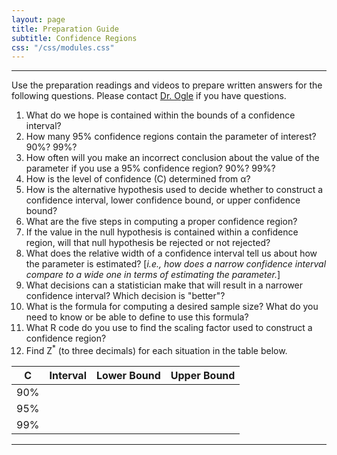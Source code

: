 ```yaml
---
layout: page
title: Preparation Guide
subtitle: Confidence Regions
css: "/css/modules.css"
---
```


----

<div class="alert alert-warning">
Use the preparation readings and videos to prepare written answers for the following questions. Please contact <a href="mailto:dogle@northland.edu">Dr. Ogle</a> if you have questions.
</div>

1. What do we hope is contained within the bounds of a confidence interval?
1. How many 95% confidence regions contain the parameter of interest? 90%? 99%?
1. How often will you make an incorrect conclusion about the value of the parameter if you use a 95% confidence region? 90%? 99%?
1. How is the level of confidence (C) determined from &alpha;?
1. How is the alternative hypothesis used to decide whether to construct a confidence interval, lower confidence bound, or upper confidence bound?
1. What are the five steps in computing a proper confidence region?
1. If the value in the null hypothesis is contained within a confidence region, will that null hypothesis be rejected or not rejected?
1. What does the relative width of a confidence interval tell us about how the parameter is estimated? [*i.e., how does a narrow confidence interval compare to a wide one in terms of estimating the parameter.*]
1. What decisions can a statistician make that will result in a narrower confidence interval? Which decision is "better"?
1. What is the formula for computing a desired sample size? What do you need to know or be able to define to use this formula?
1. What R code do you use to find the scaling factor used to construct a confidence region?
1. Find Z<sup>*</sup> (to three decimals) for each situation in the table below.

|  C  |   Interval   | Lower Bound | Upper Bound |
|:---:|:------------:|:-----------:|-------------|
| 90% |              |             |             |
| 95% |              |             |             |
| 99% |              |             |             |

----
